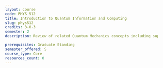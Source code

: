 ```yaml
---
layout: course
code: PHYS 512
title: Introduction to Quantum Information and Computing
slug: phys512
credits: 3-0-3
semester: 2
description: Review of related Quantum Mechanics concepts including superposition, entanglement, and measurements. Review of Linear Algebra necessary for understanding the axioms of Quantum Mechanics. Concept quantum operators, density operator, description of a qubit, the concept of Bloch sphere, and universal set of gates. Introduction to; quantum algorithm, quantum communication including no-cloning theorem, cryptography, and teleportation. Overview of some experimental implementations and idea of quantum hardware.

prerequisites: Graduate Standing
semester_offered: S
course_type: Core
resources_count: 0
---
```


